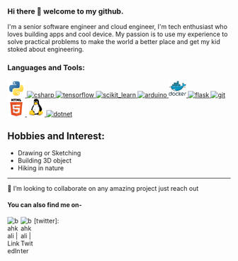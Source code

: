 ### Hi there 👋 welcome to my github.

I'm a senior software engineer and cloud engineer, I'm tech enthusiast who loves building apps and cool device. My passion is to use my experience to solve practical problems to make the world a better place and get my kid stoked about engineering.

<!--
**bahkali/bahkali** is a ✨ _special_ ✨ repository because its `README.md` (this file) appears on your GitHub profile.

Here are some ideas to get you started:

- 🔭 I’m currently working on 
- 🌱 I’m currently learning Machine Learning Engineer
- 👯 I’m looking to collaborate on ...
- 🤔 I’m looking for help with ...
- 💬 Ask me about ...
- 📫 How to reach me: 
- ⚡ Fun fact: ...
-->
### Languages and Tools:
<p align="left"> 
<a href="https://www.python.org" target="_blank"> <img src="https://raw.githubusercontent.com/devicons/devicon/master/icons/python/python-original.svg" alt="python" width="40" height="40"/> </a>
<a href="https://docs.microsoft.com/en-us/dotnet/csharp/" target="_blank">
<img src="https://upload.wikimedia.org/wikipedia/commons/1/18/ISO_C%2B%2B_Logo.svg" alt="csharp" width="40" height="40"/> </a>
<a href="https://www.tensorflow.org" target="_blank"> <img src="https://www.vectorlogo.zone/logos/tensorflow/tensorflow-icon.svg" alt="tensorflow" width="40" height="40"/> </a>
<a href="https://scikit-learn.org/" target="_blank"> <img src="https://upload.wikimedia.org/wikipedia/commons/0/05/Scikit_learn_logo_small.svg" alt="scikit_learn" width="40" height="40"/> </a> 
<a href="https://www.arduino.cc/" target="_blank"> <img src="https://cdn.worldvectorlogo.com/logos/arduino-1.svg" alt="arduino" width="40" height="40"/> </a>
<a href="https://www.docker.com/" target="_blank"> <img src="https://raw.githubusercontent.com/devicons/devicon/master/icons/docker/docker-original-wordmark.svg" alt="docker" width="40" height="40"/> </a> 
<a href="https://flask.palletsprojects.com/" target="_blank"> <img src="https://www.vectorlogo.zone/logos/pocoo_flask/pocoo_flask-icon.svg" alt="flask" width="40" height="40"/> </a> <a href="https://git-scm.com/" target="_blank"> <img src="https://www.vectorlogo.zone/logos/git-scm/git-scm-icon.svg" alt="git" width="40" height="40"/> </a> <a href="https://www.w3.org/html/" target="_blank"> <img src="https://raw.githubusercontent.com/devicons/devicon/master/icons/html5/html5-original-wordmark.svg" alt="html5" width="40" height="40"/> </a> <a href="https://www.linux.org/" target="_blank"> <img src="https://raw.githubusercontent.com/devicons/devicon/master/icons/linux/linux-original.svg" alt="linux" width="40" height="40"/> </a> 
<a href="https://dotnet.microsoft.com/" target="_blank"> <img src="https://www.vectorlogo.zone/logos/dotnet/dotnet-vertical.svg" alt="dotnet" width="60" height="60"/> </a>
</p>


## Hobbies and Interest:
- Drawing or Sketching 
- Building 3D object 
- Hiking in nature


<hr>

👯 I’m looking to collaborate on any amazing project just reach out

#### You can also find me on- 

<p align="left"> <a href="https://www.linkedin.com/in/kaly-mamadou" target="_blank"><img align="left" alt="bahkali | LinkedIn" width="30px" src="https://img.icons8.com/color/48/000000/linkedin.png" /> </a> <a href="https://twitter.com/KaliMamadou" target="_blank"><img align="left" alt="bahkali | Twitter" width="30px" src="https://img.icons8.com/fluent/48/000000/twitter.png" /> </a> </p>


[twitter]: 

